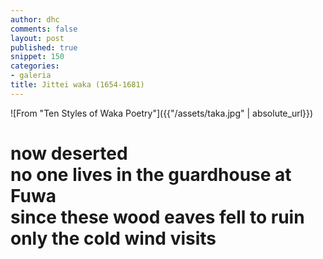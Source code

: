 ```yaml
---
author: dhc
comments: false
layout: post 
published: true
snippet: 150
categories:
- galeria
title: Jittei waka (1654-1681)
---
```


![From "Ten Styles of Waka Poetry"]({{"/assets/taka.jpg" | absolute_url}})

<h1 class="f2 dark-gray measure lh-title fw1">now deserted <br> no one lives in the guardhouse at Fuwa <br> since these wood eaves fell to ruin <br> only the cold wind visits</h1>

